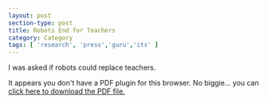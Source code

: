 ```yaml
---
layout: post
section-type: post
title: Robots End for Teachers
category: Category
tags: [ 'research', 'press','guru','its' ]
---
```

I was asked if robots could replace teachers.

<object data="https://umdrive.memphis.edu/aolney/public/press/cnn.pdf" type="application/pdf" width="100%" height="600px">
 
  <p>It appears you don't have a PDF plugin for this browser.
  No biggie... you can <a href="https://umdrive.memphis.edu/aolney/public/press/cnn.pdf">click here to
  download the PDF file.</a></p>
  
</object>

